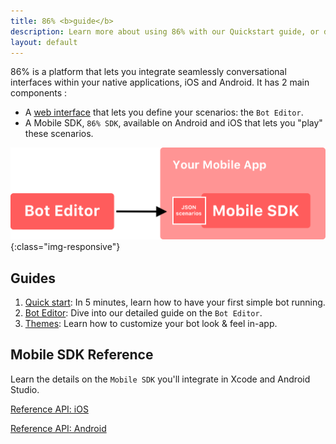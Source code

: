 ```yaml
---
title: 86% <b>guide</b>
description: Learn more about using 86% with our Quickstart guide, or dive into our detailed guides.
layout: default
---
```


86% is a platform that lets you integrate seamlessly conversational interfaces within your native applications, iOS and Android.
It has 2 main components :
* A [web interface](https://editor.86percent.co) that lets you define your scenarios: the `Bot Editor`.
* A Mobile SDK, `86% SDK`, available on Android and iOS that lets you "play" these scenarios.

![Global Architecture](/resources/global_architecture.png){:class="img-responsive"}


## Guides

1. [Quick start](quickStart.md): In 5 minutes, learn how to have your first simple bot running.
2. [Bot Editor](editor.md): Dive into our detailed guide on the `Bot Editor`.
3. [Themes](themes.md): Learn how to customize your bot look & feel in-app.


## Mobile SDK Reference

Learn the details on the `Mobile SDK` you'll integrate in Xcode and Android Studio.

[Reference API: iOS](https://www.86percent.co/documentation/ios/)

[Reference API: Android](https://www.86percent.co/documentation/android/)



